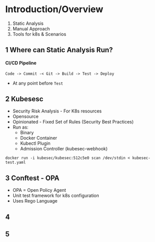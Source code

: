 # Introduction/Overview

1) Static Analysis
2) Manual Approach
3) Tools for k8s & Scenarios

## 1 Where can Static Analysis Run? 

#### CI/CD Pipeline

`Code -> Commit -< Git -> Build -> Test -> Deploy`
- At any point before `Test`

## 2 Kubesesc
- Security Risk Analysis - For K8s resources
- Opensource
- Opinionated - Fixed Set of Rules (Security Best Practices)
- Run as:
  - Binary
  - Docker Container
  - Kubectl Plugin
  - Admission Controller (kubesec-webhook)
  
`docker run -i kubesec/kubesec:512c5e0 scan /dev/stdin < kubesec-test.yaml`

## 3 Conftest - OPA
- OPA = Open Policy Agent
- Unit test framework for k8s configuration
- Uses Rego Language

## 4

## 5
